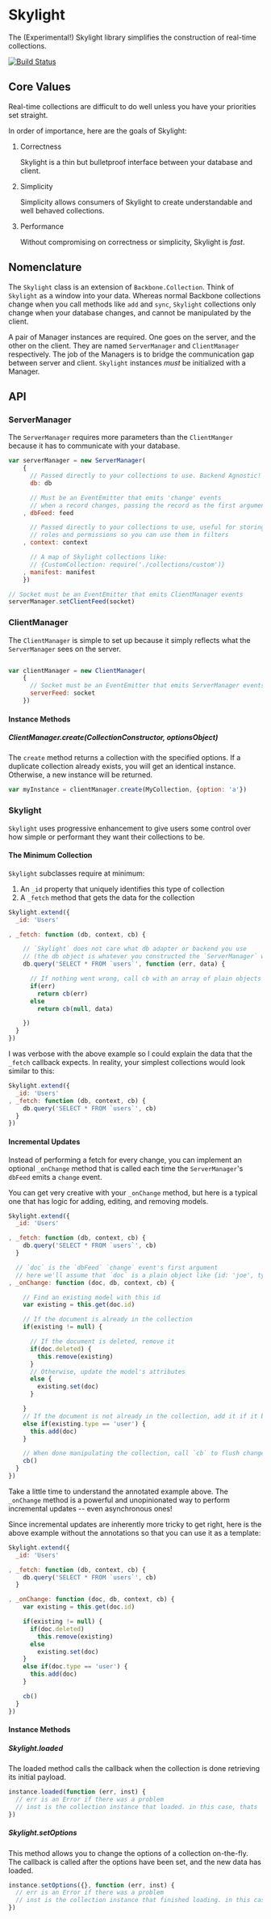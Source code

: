 # Skylight

The (Experimental!) Skylight library simplifies the construction of real-time collections.

[![Build Status](https://travis-ci.org/ben-ng/skylight.png?branch=master)](https://travis-ci.org/ben-ng/skylight)

## Core Values

Real-time collections are difficult to do well unless you have your priorities set straight.

In order of importance, here are the goals of Skylight:

1. Correctness

    Skylight is a thin but bulletproof interface between your database and client.

2. Simplicity

    Simplicity allows consumers of Skylight to create understandable and well behaved collections.

3. Performance

    Without compromising on correctness or simplicity, Skylight is *fast*.

## Nomenclature

The `Skylight` class is an extension of `Backbone.Collection`. Think of `Skylight` as a window into your data. Whereas normal Backbone collections change when you call methods like `add` and `sync`, `Skylight` collections only change when your database changes, and cannot be manipulated by the client.

A pair of Manager instances are required. One goes on the server, and the other on the client. They are named `ServerManager` and `ClientManager` respectively. The job of the Managers is to bridge the communication gap between server and client. `Skylight` instances *must* be initialized with a Manager.

## API

### ServerManager

The `ServerManager` requires more parameters than the `ClientManger` because it has to communicate with your database.

```js
var serverManager = new ServerManager(
    {
      // Passed directly to your collections to use. Backend Agnostic!
      db: db

      // Must be an EventEmitter that emits 'change' events
      // when a record changes, passing the record as the first argument
    , dbFeed: feed

      // Passed directly to your collections to use, useful for storing user
      // roles and permissions so you can use them in filters
    , context: context

      // A map of Skylight collections like:
      // {CustomCollection: require('./collections/custom')}
    , manifest: manifest
    })

// Socket must be an EventEmitter that emits ClientManager events
serverManager.setClientFeed(socket)
```

### ClientManager

The `ClientManager` is simple to set up because it simply reflects what the `ServerManager` sees on the server.

```js

var clientManager = new ClientManager(
    {
      // Socket must be an EventEmitter that emits ServerManager events
      serverFeed: socket
    })

```

#### Instance Methods

##### ClientManager.create(CollectionConstructor, optionsObject)

The `create` method returns a collection with the specified options. If a duplicate collection already exists, you will get an identical instance. Otherwise, a new instance will be returned.

```js
var myInstance = clientManager.create(MyCollection, {option: 'a'})
```

### Skylight

`Skylight` uses progressive enhancement to give users some control over how simple or performant they want their collections to be.

#### The Minimum Collection

`Skylight` subclasses require at minimum:

1. An `_id` property that uniquely identifies this type of collection
2. A `_fetch` method that gets the data for the collection

```js
Skylight.extend({
  _id: 'Users'

, _fetch: function (db, context, cb) {

    // `Skylight` does not care what db adapter or backend you use
    // (the db object is whatever you constructed the `ServerManager` with)
    db.query('SELECT * FROM `users`', function (err, data) {

      // If nothing went wrong, call cb with an array of plain objects
      if(err)
        return cb(err)
      else
        return cb(null, data)

    })
  }
})
```

I was verbose with the above example so I could explain the data that the `_fetch` callback expects. In reality, your simplest collections would look similar to this:

```js
Skylight.extend({
  _id: 'Users'
, _fetch: function (db, context, cb) {
    db.query('SELECT * FROM `users`', cb)
  }
})
```

#### Incremental Updates

Instead of performing a fetch for every change, you can implement an optional `_onChange` method that is called each time the `ServerManager`'s `dbFeed` emits a `change` event.

You can get very creative with your `_onChange` method, but here is a typical one that has logic for adding, editing, and removing models.

```js
Skylight.extend({
  _id: 'Users'

, _fetch: function (db, context, cb) {
    db.query('SELECT * FROM `users`', cb)
  }

  // `doc` is the `dbFeed` `change` event's first argument
  // here we'll assume that `doc` is a plain object like {id: 'joe', type: 'user'}
, _onChange: function (doc, db, context, cb) {

    // Find an existing model with this id
    var existing = this.get(doc.id)

    // If the document is already in the collection
    if(existing != null) {

      // If the document is deleted, remove it
      if(doc.deleted) {
        this.remove(existing)
      }
      // Otherwise, update the model's attributes
      else {
        existing.set(doc)
      }

    }
    // If the document is not already in the collection, add it if it belongs
    else if(existing.type == 'user') {
      this.add(doc)
    }

    // When done manipulating the collection, call `cb` to flush changes
    cb()
  }
})
```

Take a little time to understand the annotated example above. The `_onChange` method is a powerful and unopinionated way to perform incremental updates -- even asynchronous ones!

Since incremental updates are inherently more tricky to get right, here is the above example without the annotations so that you can use it as a template:

```js
Skylight.extend({
  _id: 'Users'

, _fetch: function (db, context, cb) {
    db.query('SELECT * FROM `users`', cb)
  }

, _onChange: function (doc, db, context, cb) {
    var existing = this.get(doc.id)

    if(existing != null) {
      if(doc.deleted)
        this.remove(existing)
      else
        existing.set(doc)
    }
    else if(doc.type == 'user') {
      this.add(doc)
    }

    cb()
  }
})
```

#### Instance Methods

##### Skylight.loaded

The loaded method calls the callback when the collection is done retrieving its initial payload.

```js
instance.loaded(function (err, inst) {
  // err is an Error if there was a problem
  // inst is the collection instance that loaded. in this case, thats `instance`.
})
```

##### Skylight.setOptions

This method allows you to change the options of a collection on-the-fly. The callback is called after the options have been set, and the new data has loaded.

```js
instance.setOptions({}, function (err, inst) {
  // err is an Error if there was a problem
  // inst is the collection instance that finished loading. in this case, thats `instance`.
})
```

